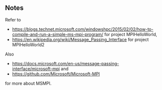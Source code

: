 ## Notes

Refer to 

* https://blogs.technet.microsoft.com/windowshpc/2015/02/02/how-to-compile-and-run-a-simple-ms-mpi-program/ for project MPIHelloWorld, 
* https://en.wikipedia.org/wiki/Message_Passing_Interface for project MPIHelloWorld2

Also 

* https://docs.microsoft.com/en-us/message-passing-interface/microsoft-mpi and
* https://github.com/Microsoft/Microsoft-MPI

for more about MSMPI.
